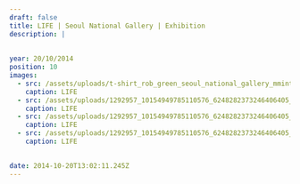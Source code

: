 ```yaml
---
draft: false
title: LIFE | Seoul National Gallery | Exhibition
description: |
  
  
year: 20/10/2014
position: 10
images:
  - src: /assets/uploads/t-shirt_rob_green_seoul_national_gallery_mmint_1660.jpg
    caption: LIFE
  - src: /assets/uploads/1292957_10154949785110576_6248282373246406405_o_1080_01.jpg
    caption: LIFE
  - src: /assets/uploads/1292957_10154949785110576_6248282373246406405_o_1080_02.jpg
    caption: LIFE
  - src: /assets/uploads/1292957_10154949785110576_6248282373246406405_o_1080_03.jpg
    caption: LIFE 
    

date: 2014-10-20T13:02:11.245Z
---
```


